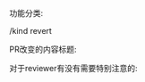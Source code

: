 功能分类:

/kind revert

PR改变的内容标题:
<!-- title -->

>

<!-- end title -->
对于reviewer有没有需要特别注意的:
<!-- note -->

>

<!-- end note -->